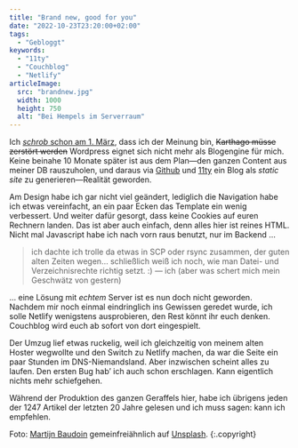 ```yaml
---
title: "Brand new, good for you"
date: "2022-10-23T23:20:00+02:00"
tags:
  - "Gebloggt"
keywords:
  - "11ty"
  - "Couchblog"
  - "Netlify"
articleImage:
  src: "brandnew.jpg"
  width: 1000
  height: 750
  alt: "Bei Hempels im Serverraum"
---
```


Ich [_schrob_ schon am 1. März](https://couchblog.de/blog/2022/03/01/wordpress-auf-dem-weg-nach-draussen/), dass ich der Meinung bin, <del>Karthago müsse zerstört werden</del> Wordpress eignet sich nicht mehr als Blogengine für mich. Keine beinahe 10 Monate später ist aus dem Plan—den ganzen Content aus meiner DB rauszuholen, und daraus via [Github](https://github.com/codecandies/couchblog) und [11ty](https://www.11ty.dev/) ein Blog als _static site_ zu generieren—Realität geworden. 

Am Design habe ich gar nicht viel geändert, lediglich die Navigation habe ich etwas vereinfacht, an ein paar Ecken das Template ein wenig verbessert. Und weiter dafür gesorgt, dass keine Cookies auf euren Rechnern landen. Das ist aber auch einfach, denn alles hier ist reines HTML. Nicht mal Javascript habe ich nach vorn raus benutzt, nur im Backend …

> ich dachte ich trolle da etwas in SCP oder rsync zusammen, der guten alten Zeiten wegen… schließlich weiß ich noch, wie man Datei- und Verzeichnisrechte richtig setzt. :) 
> — ich (aber was schert mich mein Geschwätz von gestern)

… eine Lösung mit _echtem_ Server ist es nun doch nicht geworden. Nachdem mir noch einmal eindringlich ins Gewissen geredet wurde, ich solle Netlify wenigstens ausprobieren, den Rest könnt ihr euch denken. Couchblog wird euch ab sofort von dort eingespielt.

Der Umzug lief etwas ruckelig, weil ich gleichzeitig von meinem alten Hoster wegwollte und den Switch zu Netlify machen, da war die Seite ein paar Stunden im DNS-Niemandsland. Aber inzwischen scheint alles zu laufen. Den ersten Bug hab’ ich auch schon erschlagen. Kann eigentlich nichts mehr schiefgehen.

Während der Produktion des ganzen Geraffels hier, habe ich übrigens jeden der 1247 Artikel der letzten 20 Jahre gelesen und ich muss sagen: kann ich empfehlen.

Foto: [Martijn Baudoin](https://unsplash.com/@martijnbaudoin?utm_source=unsplash&utm_medium=referral&utm_content=creditCopyText) gemeinfreiähnlich auf [Unsplash](https://unsplash.com/s/photos/server?utm_source=unsplash&utm_medium=referral&utm_content=creditCopyText). {:.copyright}
